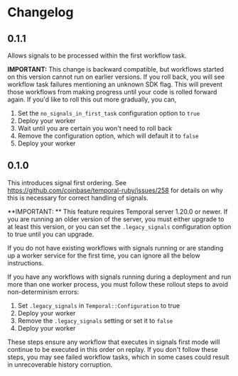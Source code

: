 # Changelog

## 0.1.1
Allows signals to be processed within the first workflow task.

**IMPORTANT:** This change is backward compatible, but workflows started
on this version cannot run on earlier versions. If you roll back, you will
see workflow task failures mentioning an unknown SDK flag. This will prevent
those workflows from making progress until your code is rolled forward
again. If you'd like to roll this out more gradually, you can,
1. Set the `no_signals_in_first_task` configuration option to `true`
2. Deploy your worker
3. Wait until you are certain you won't need to roll back
4. Remove the configuration option, which will default it to `false`
5. Deploy your worker

## 0.1.0

This introduces signal first ordering. See https://github.com/coinbase/temporal-ruby/issues/258 for
details on why this is necessary for correct handling of signals.

**IMPORTANT: ** This feature requires Temporal server 1.20.0 or newer. If you are running an older
version of the server, you must either upgrade to at least this version, or you can set the
`.legacy_signals` configuration option to true until you can upgrade.

If you do not have existing workflows with signals running or are standing up a worker service
for the first time, you can ignore all the below instructions.

If you have any workflows with signals running during a deployment and run more than one worker
process, you must follow these rollout steps to avoid non-determinism errors:
1. Set `.legacy_signals` in `Temporal::Configuration` to true
2. Deploy your worker
3. Remove the `.legacy_signals` setting or set it to `false`
4. Deploy your worker

These steps ensure any workflow that executes in signals first mode will continue to be executed
in this order on replay. If you don't follow these steps, you may see failed workflow tasks, which
in some cases could result in unrecoverable history corruption.
